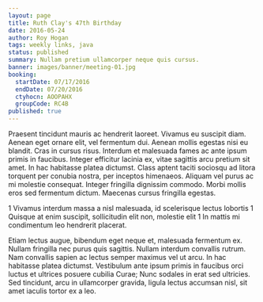 ```yaml
---
layout: page
title: Ruth Clay's 47th Birthday
date: 2016-05-24
author: Roy Hogan
tags: weekly links, java
status: published
summary: Nullam pretium ullamcorper neque quis cursus.
banner: images/banner/meeting-01.jpg
booking:
  startDate: 07/17/2016
  endDate: 07/20/2016
  ctyhocn: AOOPAHX
  groupCode: RC4B
published: true
---
```

Praesent tincidunt mauris ac hendrerit laoreet. Vivamus eu suscipit diam. Aenean eget ornare elit, vel fermentum dui. Aenean mollis egestas nisi eu blandit. Cras in cursus risus. Interdum et malesuada fames ac ante ipsum primis in faucibus. Integer efficitur lacinia ex, vitae sagittis arcu pretium sit amet. In hac habitasse platea dictumst. Class aptent taciti sociosqu ad litora torquent per conubia nostra, per inceptos himenaeos. Aliquam vel purus ac mi molestie consequat. Integer fringilla dignissim commodo. Morbi mollis eros sed fermentum dictum. Maecenas cursus fringilla egestas.

1 Vivamus interdum massa a nisl malesuada, id scelerisque lectus lobortis
1 Quisque at enim suscipit, sollicitudin elit non, molestie elit
1 In mattis mi condimentum leo hendrerit placerat.

Etiam lectus augue, bibendum eget neque et, malesuada fermentum ex. Nullam fringilla nec purus quis sagittis. Nullam interdum convallis rutrum. Nam convallis sapien ac lectus semper maximus vel ut arcu. In hac habitasse platea dictumst. Vestibulum ante ipsum primis in faucibus orci luctus et ultrices posuere cubilia Curae; Nunc sodales in erat sed ultricies. Sed tincidunt, arcu in ullamcorper gravida, ligula lectus accumsan nisl, sit amet iaculis tortor ex a leo.
